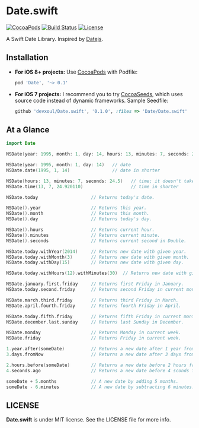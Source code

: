 Date.swift
==========

[![CocoaPods](http://img.shields.io/cocoapods/v/Date.svg?style=flat)](http://cocoapods.org/pods/Date)
[![Build Status](http://img.shields.io/travis/devxoul/Date.swift/master.svg?style=flat)](https://travis-ci.org/devxoul/Date.swift)
[![License](https://img.shields.io/badge/license-MIT-lightgrey.svg)](https://raw.githubusercontent.com/devxoul/Date.swift/master/LICENSE)

A Swift Date Library. Inspired by [Datejs](https://github.com/datejs/Datejs).


Installation
------------

- **For iOS 8+ projects:** Use [CocoaPods](https://cocoapods.org) with Podfile:

    ```ruby
    pod 'Date', '~> 0.1'
    ```


- **For iOS 7 projects:** I recommend you to try [CocoaSeeds](https://github.com/devxoul/CocoaSeeds), which uses source code instead of dynamic frameworks. Sample Seedfile:

    ```ruby
    github 'devxoul/Date.swift', '0.1.0', :files => 'Date/Date.swift'
    ```


At a Glance
-----------

```swift
import Date

NSDate(year: 1995, month: 1, day: 14, hours: 13, minutes: 7, seconds: 24.5)    // datetime

NSDate(year: 1995, month: 1, day: 14)   // date
NSDate.date(1995, 1, 14)                // date in shorter

NSDate(hours: 13, minutes: 7, seconds: 24.5)   // time; it doesn't take care of year, month and date.
NSDate.time(13, 7, 24.920110)                  // time in shorter

NSDate.today                    // Returns today's date.

NSDate().year                   // Returns this year.
NSDate().month                  // Returns this month.
NSDate().day                    // Returns today's day.

NSDate().hours                  // Returns current hour.
NSDate().minutes                // Returns current minute.
NSDate().seconds                // Returns current second in Double.

NSDate.today.withYear(2014)     // Returns new date with given year.
NSDate.today.withMonth(3)       // Returns new date with given month.
NSDate.today.withDay(15)        // Returns new date with given day.

NSDate.today.withHours(12).withMinutes(30)  // Returns new date with given hours and minutes.

NSDate.january.first.friday     // Returns first Friday in January.
NSDate.today.second.friday      // Returns second Friday in current month.

NSDate.march.third.friday       // Returns third Friday in March.
NSDate.april.fourth.friday      // Returns fourth Friday in April.

NSDate.today.fifth.friday       // Returns fifth Friday in current month or `nil` if not exists.
NSDate.december.last.sunday     // Returns last Sunday in December.

NSDate.monday                   // Returns Monday in current week.
NSDate.friday                   // Returns Friday in current week.

1.year.after(someDate)          // Returns a new date after 1 year from given date.
3.days.fromNow                  // Returns a new date after 3 days from now.

2.hours.before(someDate)        // Returns a new date before 2 hours from given date.
4.seconds.ago                   // Returns a new date before 4 sconds from now.

someDate + 5.months             // A new date by adding 5 months.
someDate - 6.minutes            // A new date by subtracting 6 minutes.
```


LICENSE
-------

**Date.swift** is under MIT license. See the LICENSE file for more info.
